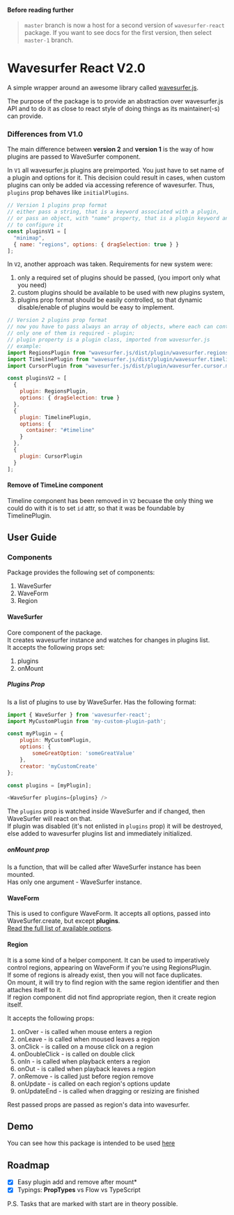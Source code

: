 #### Before reading further
> `master` branch is now a host for a second version of `wavesurfer-react` package. 
> If you want to see docs for the first version, then select `master-1` branch.  

# Wavesurfer React V2.0
A simple wrapper around an awesome library called [wavesurfer.js](https://wavesurfer-js.org).  

The purpose of the package is to provide an abstraction over wavesurfer.js API 
and to do it as close to react style of doing things as its maintainer(-s) can provide.

### Differences from V1.0
The main difference between **version 2** and **version 1** is the way of how plugins are passed to WaveSurfer component.

In `V1` all wavesurfer.js plugins are preimported. You just have to set name of a plugin and options for it. This decision could result in cases, when custom plugins can only be added via accessing reference of wavesurfer. Thus, `plugins` prop behaves like `initialPlugins`.

```js
// Version 1 plugins prop format
// either pass a string, that is a keyword associated with a plugin, 
// or pass an object, with "name" property, that is a plugin keyword and with "options" property 
// to configure it
const pluginsV1 = [
  "minimap",
  { name: "regions", options: { dragSelection: true } }
];
```

In `V2`, another approach was taken. Requirements for new system were: 
1. only a required set of plugins should be passed, (you import only what you need)
2. custom plugins should be available to be used with new plugins system,
3. plugins prop format should be easily controlled, so that dynamic disable/enable of plugins would be easy to implement.

```js
// Version 2 plugins prop format
// now you have to pass always an array of objects, where each can contain three properties,
// only one of them is required - plugin;
// plugin property is a plugin class, imported from wavesurfer.js
// example:
import RegionsPlugin from "wavesurfer.js/dist/plugin/wavesurfer.regions.min";
import TimelinePlugin from "wavesurfer.js/dist/plugin/wavesurfer.timeline.min";
import CursorPlugin from "wavesurfer.js/dist/plugin/wavesurfer.cursor.min";

const pluginsV2 = [
  {
    plugin: RegionsPlugin,
    options: { dragSelection: true }
  },
  {
    plugin: TimelinePlugin,
    options: {
      container: "#timeline"
    }
  },
  {
    plugin: CursorPlugin
  }
];
```

#### Remove of TimeLine component
Timeline component has been removed in `V2` becuase the only thing we could do with it is to set `id` attr, so that it was be foundable by TimelinePlugin.  

## User Guide
### Components
Package provides the following set of components:
1. WaveSurfer
2. WaveForm
3. Region

#### WaveSurfer
Core component of the package.   
It creates wavesurfer instance and watches for changes in plugins list.  
It accepts the following props set:
1. plugins
2. onMount

##### Plugins Prop
Is a list of plugins to use by WaveSurfer.
Has the following format:
```js
import { WaveSurfer } from 'wavesurfer-react';
import MyCustomPlugin from 'my-custom-plugin-path'; 

const myPlugin = {
    plugin: MyCustomPlugin,
    options: {
        someGreatOption: 'someGreatValue'
    },
    creator: 'myCustomCreate'
};

const plugins = [myPlugin];

<WaveSurfer plugins={plugins} />
```
The `plugins` prop is watched inside WaveSurfer and if changed, then WaveSurfer will react on that.  
If plugin was disabled (it's not enlisted in `plugins` prop) it will be destroyed, else added to wavesurfer plugins list and immediately initialized.

##### onMount prop
Is a function, that will be called after WaveSurfer instance has been mounted.  
Has only one argument - WaveSurfer instance.


#### WaveForm
This is used to configure WaveForm.
It accepts all options, passed into WaveSurfer.create, but except **plugins**.  
[Read the full list of available options](https://wavesurfer-js.org/docs/options.html).

#### Region
It is a some kind of a helper component. It can be used to imperatively control regions, appearing on WaveForm if you're using RegionsPlugin.  
If some of regions is already exist, then you will not face duplicates.   
On mount, it will try to find region with the same region identifier and then attaches itself to it.  
If region component did not find appropriate region, then it create region itself.

It accepts the following props:
1. onOver - is called when mouse enters a region
2. onLeave - is called when moused leaves a region
3. onClick - is called on a mouse click on a region
4. onDoubleClick - is called on double click
5. onIn - is called when playback enters a region
6. onOut - is called when playback leaves a region
7. onRemove - is called just before region remove
8. onUpdate - is called on each region's options update
9. onUpdateEnd - is called when dragging or resizing are finished

Rest passed props are passed as region's data into wavesurfer.

## Demo
You can see how this package is intended to be used 
[here](https://codesandbox.io/s/wavesurfer-react-2.0)

## Roadmap
 - [x] Easy plugin add and remove after mount*
 - [x] Typings: **PropTypes** vs Flow vs TypeScript
 
P.S. Tasks that are marked with start are in theory possible.
